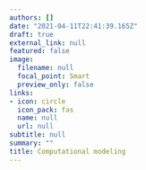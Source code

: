 ```yaml
---
authors: []
date: "2021-04-11T22:41:39.165Z"
draft: true
external_link: null
featured: false
image:
  filename: null
  focal_point: Smart
  preview_only: false
links:
- icon: circle
  icon_pack: fas
  name: null
  url: null
subtitle: null
summary: ""
title: Computational modeling
---
```

